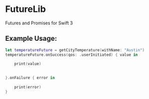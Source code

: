 # FutureLib

Futures and Promises for Swift 3

## Example Usage:

```swift
let temperatureFuture = getCityTemperature(withName: "Austin")
temperatureFuture.onSuccess(qos: .userInitiated) { value in
    
    print(value)
    
    
}.onFailure { error in
        
    print(error)
}
```
